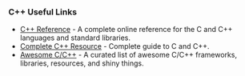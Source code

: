 ### C++ Useful Links

 * [C++ Reference](http://en.cppreference.com/w/) -  A complete online reference for the C and C++ languages and standard libraries.
 * [Complete C++ Resource](http://www.cplusplus.com/) - Complete guide to C and C++.
 * [Awesome C/C++](http://fffaraz.github.io/awesome-cpp/) - A curated list of awesome C/C++ frameworks, libraries, resources, and shiny things. 
